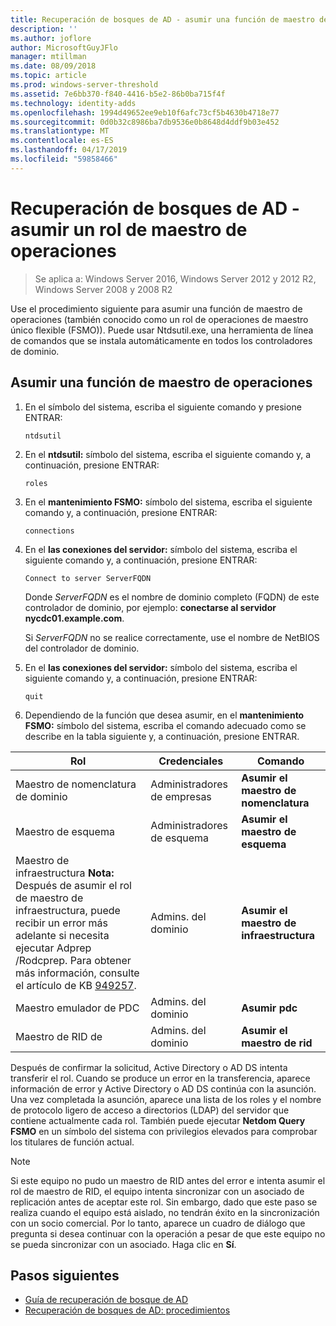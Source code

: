 ```yaml
---
title: Recuperación de bosques de AD - asumir una función de maestro de operaciones
description: ''
ms.author: joflore
author: MicrosoftGuyJFlo
manager: mtillman
ms.date: 08/09/2018
ms.topic: article
ms.prod: windows-server-threshold
ms.assetid: 7e6bb370-f840-4416-b5e2-86b0ba715f4f
ms.technology: identity-adds
ms.openlocfilehash: 1994d49652ee9eb10f6afc73cf5b4630b4718e77
ms.sourcegitcommit: 0d0b32c8986ba7db9536e0b8648d4ddf9b03e452
ms.translationtype: MT
ms.contentlocale: es-ES
ms.lasthandoff: 04/17/2019
ms.locfileid: "59858466"
---
```

# <a name="ad-forest-recovery---seizing-an-operations-master-role"></a>Recuperación de bosques de AD - asumir un rol de maestro de operaciones  

>Se aplica a: Windows Server 2016, Windows Server 2012 y 2012 R2, Windows Server 2008 y 2008 R2

Use el procedimiento siguiente para asumir una función de maestro de operaciones (también conocido como un rol de operaciones de maestro único flexible (FSMO)). Puede usar Ntdsutil.exe, una herramienta de línea de comandos que se instala automáticamente en todos los controladores de dominio.  
  
## <a name="to-seize-an-operations-master-role"></a>Asumir una función de maestro de operaciones  
  
1. En el símbolo del sistema, escriba el siguiente comando y presione ENTRAR:  

   ```  
   ntdsutil  
   ```  

2. En el **ntdsutil:** símbolo del sistema, escriba el siguiente comando y, a continuación, presione ENTRAR:  

   ```  
   roles  
   ```  

3. En el **mantenimiento FSMO:** símbolo del sistema, escriba el siguiente comando y, a continuación, presione ENTRAR:  

   ```  
   connections  
   ```  

4. En el **las conexiones del servidor:** símbolo del sistema, escriba el siguiente comando y, a continuación, presione ENTRAR:  

   ```  
   Connect to server ServerFQDN  
   ```  

   Donde *ServerFQDN* es el nombre de dominio completo (FQDN) de este controlador de dominio, por ejemplo: **conectarse al servidor nycdc01.example.com**.  

   Si *ServerFQDN* no se realice correctamente, use el nombre de NetBIOS del controlador de dominio.  

5. En el **las conexiones del servidor:** símbolo del sistema, escriba el siguiente comando y, a continuación, presione ENTRAR:  

   ```  
   quit  
   ```  

6. Dependiendo de la función que desea asumir, en el **mantenimiento FSMO:** símbolo del sistema, escriba el comando adecuado como se describe en la tabla siguiente y, a continuación, presione ENTRAR.  
  
|Rol|Credenciales|Comando|  
|----------|-----------------|-------------|  
|Maestro de nomenclatura de dominio|Administradores de empresas|**Asumir el maestro de nomenclatura**|  
|Maestro de esquema|Administradores de esquema|**Asumir el maestro de esquema**|  
|Maestro de infraestructura **Nota:**  Después de asumir el rol de maestro de infraestructura, puede recibir un error más adelante si necesita ejecutar Adprep /Rodcprep. Para obtener más información, consulte el artículo de KB [949257](https://support.microsoft.com/kb/949257).|Admins. del dominio|**Asumir el maestro de infraestructura**|  
|Maestro emulador de PDC|Admins. del dominio|**Asumir pdc**|  
|Maestro de RID de|Admins. del dominio|**Asumir el maestro de rid**|  

Después de confirmar la solicitud, Active Directory o AD DS intenta transferir el rol. Cuando se produce un error en la transferencia, aparece información de error y Active Directory o AD DS continúa con la asunción. Una vez completada la asunción, aparece una lista de los roles y el nombre de protocolo ligero de acceso a directorios (LDAP) del servidor que contiene actualmente cada rol. También puede ejecutar **Netdom Query FSMO** en un símbolo del sistema con privilegios elevados para comprobar los titulares de función actual.  
  
> [!NOTE]
> Si este equipo no pudo un maestro de RID antes del error e intenta asumir el rol de maestro de RID, el equipo intenta sincronizar con un asociado de replicación antes de aceptar este rol. Sin embargo, dado que este paso se realiza cuando el equipo está aislado, no tendrán éxito en la sincronización con un socio comercial. Por lo tanto, aparece un cuadro de diálogo que pregunta si desea continuar con la operación a pesar de que este equipo no se pueda sincronizar con un asociado. Haga clic en **Sí**.  
  
## <a name="next-steps"></a>Pasos siguientes

- [Guía de recuperación de bosque de AD](AD-Forest-Recovery-Guide.md)
- [Recuperación de bosques de AD: procedimientos](AD-Forest-Recovery-Procedures.md)
